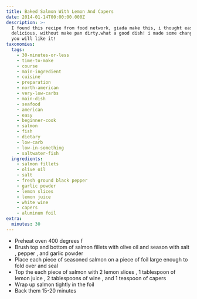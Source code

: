 ```yaml
---
title: Baked Salmon With Lemon And Capers
date: 2014-01-14T00:00:00.000Z
description: >-
  I found this recipe from food network, giada make this, i thought easy and
  delicious, without make pan dirty.what a good dish! i made some change, hope
  you will like it!
taxonomies:
  tags:
    - 30-minutes-or-less
    - time-to-make
    - course
    - main-ingredient
    - cuisine
    - preparation
    - north-american
    - very-low-carbs
    - main-dish
    - seafood
    - american
    - easy
    - beginner-cook
    - salmon
    - fish
    - dietary
    - low-carb
    - low-in-something
    - saltwater-fish
  ingredients:
    - salmon fillets
    - olive oil
    - salt
    - fresh ground black pepper
    - garlic powder
    - lemon slices
    - lemon juice
    - white wine
    - capers
    - aluminum foil
extra:
  minutes: 30
---
```

 - Preheat oven 400 degrees f
 - Brush top and bottom of salmon fillets with olive oil and season with salt , pepper , and garlic powder
 - Place each piece of seasoned salmon on a piece of foil large enough to fold over and seal
 - Top the each piece of salmon with 2 lemon slices , 1 tablespoon of lemon juice , 2 tablespoons of wine , and 1 teaspoon of capers
 - Wrap up salmon tightly in the foil
 - Back them 15-20 minutes
